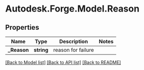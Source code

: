 # Autodesk.Forge.Model.Reason
## Properties

Name | Type | Description | Notes
------------ | ------------- | ------------- | -------------
**_Reason** | **string** | reason for failure | 

[[Back to Model list]](../README.md#documentation-for-models) [[Back to API list]](../README.md#documentation-for-api-endpoints) [[Back to README]](../README.md)

